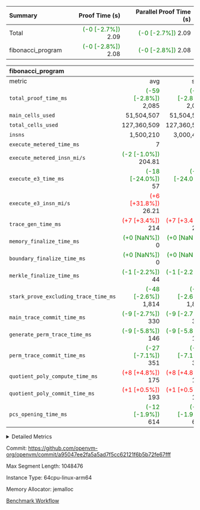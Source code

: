 | Summary | Proof Time (s) | Parallel Proof Time (s) |
|:---|---:|---:|
| Total | <span style='color: green'>(-0 [-2.7%])</span> 2.09 | <span style='color: green'>(-0 [-2.7%])</span> 2.09 |
| fibonacci_program | <span style='color: green'>(-0 [-2.8%])</span> 2.08 | <span style='color: green'>(-0 [-2.8%])</span> 2.08 |


| fibonacci_program |||||
|:---|---:|---:|---:|---:|
|metric|avg|sum|max|min|
| `total_proof_time_ms ` | <span style='color: green'>(-59 [-2.8%])</span> 2,085 | <span style='color: green'>(-59 [-2.8%])</span> 2,085 | <span style='color: green'>(-59 [-2.8%])</span> 2,085 | <span style='color: green'>(-59 [-2.8%])</span> 2,085 |
| `main_cells_used     ` |  51,504,507 |  51,504,507 |  51,504,507 |  51,504,507 |
| `total_cells_used    ` |  127,360,509 |  127,360,509 |  127,360,509 |  127,360,509 |
| `insns               ` |  1,500,210 |  3,000,420 |  1,500,210 |  1,500,210 |
| `execute_metered_time_ms` |  7 | -          | -          | -          |
| `execute_metered_insn_mi/s` | <span style='color: green'>(-2 [-1.0%])</span> 204.81 | -          | <span style='color: green'>(-2 [-1.0%])</span> 204.81 | <span style='color: green'>(-2 [-1.0%])</span> 204.81 |
| `execute_e3_time_ms  ` | <span style='color: green'>(-18 [-24.0%])</span> 57 | <span style='color: green'>(-18 [-24.0%])</span> 57 | <span style='color: green'>(-18 [-24.0%])</span> 57 | <span style='color: green'>(-18 [-24.0%])</span> 57 |
| `execute_e3_insn_mi/s` | <span style='color: red'>(+6 [+31.8%])</span> 26.21 | -          | <span style='color: red'>(+6 [+31.8%])</span> 26.21 | <span style='color: red'>(+6 [+31.8%])</span> 26.21 |
| `trace_gen_time_ms   ` | <span style='color: red'>(+7 [+3.4%])</span> 214 | <span style='color: red'>(+7 [+3.4%])</span> 214 | <span style='color: red'>(+7 [+3.4%])</span> 214 | <span style='color: red'>(+7 [+3.4%])</span> 214 |
| `memory_finalize_time_ms` | <span style='color: green'>(+0 [NaN%])</span> 0 | <span style='color: green'>(+0 [NaN%])</span> 0 | <span style='color: green'>(+0 [NaN%])</span> 0 | <span style='color: green'>(+0 [NaN%])</span> 0 |
| `boundary_finalize_time_ms` | <span style='color: green'>(+0 [NaN%])</span> 0 | <span style='color: green'>(+0 [NaN%])</span> 0 | <span style='color: green'>(+0 [NaN%])</span> 0 | <span style='color: green'>(+0 [NaN%])</span> 0 |
| `merkle_finalize_time_ms` | <span style='color: green'>(-1 [-2.2%])</span> 44 | <span style='color: green'>(-1 [-2.2%])</span> 44 | <span style='color: green'>(-1 [-2.2%])</span> 44 | <span style='color: green'>(-1 [-2.2%])</span> 44 |
| `stark_prove_excluding_trace_time_ms` | <span style='color: green'>(-48 [-2.6%])</span> 1,814 | <span style='color: green'>(-48 [-2.6%])</span> 1,814 | <span style='color: green'>(-48 [-2.6%])</span> 1,814 | <span style='color: green'>(-48 [-2.6%])</span> 1,814 |
| `main_trace_commit_time_ms` | <span style='color: green'>(-9 [-2.7%])</span> 330 | <span style='color: green'>(-9 [-2.7%])</span> 330 | <span style='color: green'>(-9 [-2.7%])</span> 330 | <span style='color: green'>(-9 [-2.7%])</span> 330 |
| `generate_perm_trace_time_ms` | <span style='color: green'>(-9 [-5.8%])</span> 146 | <span style='color: green'>(-9 [-5.8%])</span> 146 | <span style='color: green'>(-9 [-5.8%])</span> 146 | <span style='color: green'>(-9 [-5.8%])</span> 146 |
| `perm_trace_commit_time_ms` | <span style='color: green'>(-27 [-7.1%])</span> 351 | <span style='color: green'>(-27 [-7.1%])</span> 351 | <span style='color: green'>(-27 [-7.1%])</span> 351 | <span style='color: green'>(-27 [-7.1%])</span> 351 |
| `quotient_poly_compute_time_ms` | <span style='color: red'>(+8 [+4.8%])</span> 175 | <span style='color: red'>(+8 [+4.8%])</span> 175 | <span style='color: red'>(+8 [+4.8%])</span> 175 | <span style='color: red'>(+8 [+4.8%])</span> 175 |
| `quotient_poly_commit_time_ms` | <span style='color: red'>(+1 [+0.5%])</span> 193 | <span style='color: red'>(+1 [+0.5%])</span> 193 | <span style='color: red'>(+1 [+0.5%])</span> 193 | <span style='color: red'>(+1 [+0.5%])</span> 193 |
| `pcs_opening_time_ms ` | <span style='color: green'>(-12 [-1.9%])</span> 614 | <span style='color: green'>(-12 [-1.9%])</span> 614 | <span style='color: green'>(-12 [-1.9%])</span> 614 | <span style='color: green'>(-12 [-1.9%])</span> 614 |



<details>
<summary>Detailed Metrics</summary>

|  | keygen_time_ms | commit_exe_time_ms | app proof_time_ms |
| --- | --- | --- |
|  | 211 | 5 | 2,376 | 

| group | prove_segment_time_ms | memory_to_vec_partition_time_ms | insns | fri.log_blowup | execute_metered_time_ms | execute_metered_insn_mi/s | compute_user_public_values_proof_time_ms |
| --- | --- | --- | --- | --- | --- | --- | --- |
| fibonacci_program | 2,328 | 6 | 1,500,210 | 1 | 7 | 204.81 | 37 | 

| group | air_name | quotient_deg | interactions | constraints |
| --- | --- | --- | --- | --- |
| fibonacci_program | AccessAdapterAir<16> | 2 | 5 | 12 | 
| fibonacci_program | AccessAdapterAir<2> | 2 | 5 | 12 | 
| fibonacci_program | AccessAdapterAir<32> | 2 | 5 | 12 | 
| fibonacci_program | AccessAdapterAir<4> | 2 | 5 | 12 | 
| fibonacci_program | AccessAdapterAir<8> | 2 | 5 | 12 | 
| fibonacci_program | BitwiseOperationLookupAir<8> | 2 | 2 | 4 | 
| fibonacci_program | MemoryMerkleAir<8> | 2 | 4 | 39 | 
| fibonacci_program | PersistentBoundaryAir<8> | 2 | 3 | 7 | 
| fibonacci_program | PhantomAir | 2 | 3 | 5 | 
| fibonacci_program | Poseidon2PeripheryAir<BabyBearParameters>, 1> | 2 | 1 | 286 | 
| fibonacci_program | ProgramAir | 1 | 1 | 4 | 
| fibonacci_program | RangeTupleCheckerAir<2> | 1 | 1 | 4 | 
| fibonacci_program | Rv32HintStoreAir | 2 | 18 | 28 | 
| fibonacci_program | VariableRangeCheckerAir | 1 | 1 | 4 | 
| fibonacci_program | VmAirWrapper<Rv32BaseAluAdapterAir, BaseAluCoreAir<4, 8> | 2 | 20 | 37 | 
| fibonacci_program | VmAirWrapper<Rv32BaseAluAdapterAir, LessThanCoreAir<4, 8> | 2 | 18 | 40 | 
| fibonacci_program | VmAirWrapper<Rv32BaseAluAdapterAir, ShiftCoreAir<4, 8> | 2 | 24 | 91 | 
| fibonacci_program | VmAirWrapper<Rv32BranchAdapterAir, BranchEqualCoreAir<4> | 2 | 11 | 20 | 
| fibonacci_program | VmAirWrapper<Rv32BranchAdapterAir, BranchLessThanCoreAir<4, 8> | 2 | 13 | 35 | 
| fibonacci_program | VmAirWrapper<Rv32CondRdWriteAdapterAir, Rv32JalLuiCoreAir> | 2 | 10 | 18 | 
| fibonacci_program | VmAirWrapper<Rv32JalrAdapterAir, Rv32JalrCoreAir> | 2 | 16 | 20 | 
| fibonacci_program | VmAirWrapper<Rv32LoadStoreAdapterAir, LoadSignExtendCoreAir<4, 8> | 2 | 18 | 33 | 
| fibonacci_program | VmAirWrapper<Rv32LoadStoreAdapterAir, LoadStoreCoreAir<4> | 2 | 17 | 40 | 
| fibonacci_program | VmAirWrapper<Rv32MultAdapterAir, DivRemCoreAir<4, 8> | 2 | 25 | 84 | 
| fibonacci_program | VmAirWrapper<Rv32MultAdapterAir, MulHCoreAir<4, 8> | 2 | 24 | 31 | 
| fibonacci_program | VmAirWrapper<Rv32MultAdapterAir, MultiplicationCoreAir<4, 8> | 2 | 19 | 19 | 
| fibonacci_program | VmAirWrapper<Rv32RdWriteAdapterAir, Rv32AuipcCoreAir> | 2 | 12 | 14 | 
| fibonacci_program | VmConnectorAir | 2 | 5 | 11 | 

| group | air_name | segment | rows | prep_cols | perm_cols | main_cols | cells |
| --- | --- | --- | --- | --- | --- | --- | --- |
| fibonacci_program | AccessAdapterAir<8> | 0 | 128 |  | 16 | 17 | 4,224 | 
| fibonacci_program | BitwiseOperationLookupAir<8> | 0 | 65,536 | 3 | 8 | 2 | 655,360 | 
| fibonacci_program | MemoryMerkleAir<8> | 0 | 512 |  | 16 | 32 | 24,576 | 
| fibonacci_program | PersistentBoundaryAir<8> | 0 | 128 |  | 12 | 20 | 4,096 | 
| fibonacci_program | PhantomAir | 0 | 1 |  | 12 | 6 | 18 | 
| fibonacci_program | Poseidon2PeripheryAir<BabyBearParameters>, 1> | 0 | 256 |  | 8 | 300 | 78,848 | 
| fibonacci_program | ProgramAir | 0 | 8,192 |  | 8 | 10 | 147,456 | 
| fibonacci_program | RangeTupleCheckerAir<2> | 0 | 524,288 | 2 | 8 | 1 | 4,718,592 | 
| fibonacci_program | Rv32HintStoreAir | 0 | 4 |  | 44 | 32 | 304 | 
| fibonacci_program | VariableRangeCheckerAir | 0 | 262,144 | 2 | 8 | 1 | 2,359,296 | 
| fibonacci_program | VmAirWrapper<Rv32BaseAluAdapterAir, BaseAluCoreAir<4, 8> | 0 | 1,048,576 |  | 52 | 36 | 92,274,688 | 
| fibonacci_program | VmAirWrapper<Rv32BaseAluAdapterAir, LessThanCoreAir<4, 8> | 0 | 524,288 |  | 40 | 37 | 40,370,176 | 
| fibonacci_program | VmAirWrapper<Rv32BranchAdapterAir, BranchEqualCoreAir<4> | 0 | 262,144 |  | 28 | 26 | 14,155,776 | 
| fibonacci_program | VmAirWrapper<Rv32BranchAdapterAir, BranchLessThanCoreAir<4, 8> | 0 | 8 |  | 32 | 32 | 512 | 
| fibonacci_program | VmAirWrapper<Rv32CondRdWriteAdapterAir, Rv32JalLuiCoreAir> | 0 | 131,072 |  | 28 | 18 | 6,029,312 | 
| fibonacci_program | VmAirWrapper<Rv32JalrAdapterAir, Rv32JalrCoreAir> | 0 | 16 |  | 36 | 28 | 1,024 | 
| fibonacci_program | VmAirWrapper<Rv32LoadStoreAdapterAir, LoadStoreCoreAir<4> | 0 | 128 |  | 52 | 41 | 11,904 | 
| fibonacci_program | VmAirWrapper<Rv32RdWriteAdapterAir, Rv32AuipcCoreAir> | 0 | 16 |  | 28 | 20 | 768 | 
| fibonacci_program | VmConnectorAir | 0 | 2 | 1 | 16 | 5 | 42 | 

| group | segment | trace_gen_time_ms | total_proof_time_ms | total_cells_used | total_cells | system_trace_gen_time_ms | stark_prove_excluding_trace_time_ms | single_trace_gen_time_ms | quotient_poly_compute_time_ms | quotient_poly_commit_time_ms | perm_trace_commit_time_ms | pcs_opening_time_ms | merkle_finalize_time_ms | memory_to_vec_partition_time_ms | memory_finalize_time_ms | main_trace_commit_time_ms | main_cells_used | insns | generate_perm_trace_time_ms | execute_e3_time_ms | execute_e3_insn_mi/s | boundary_finalize_time_ms |
| --- | --- | --- | --- | --- | --- | --- | --- | --- | --- | --- | --- | --- | --- | --- | --- | --- | --- | --- | --- | --- | --- | --- |
| fibonacci_program | 0 | 214 | 2,085 | 127,360,509 | 160,836,972 | 214 | 1,814 | 2 | 175 | 193 | 351 | 614 | 44 | 7 | 0 | 330 | 51,504,507 | 1,500,210 | 146 | 57 | 26.21 | 0 | 

| group | segment | trace_height_constraint | weighted_sum | threshold |
| --- | --- | --- | --- | --- |
| fibonacci_program | 0 | 0 | 3,932,510 | 2,013,265,921 | 
| fibonacci_program | 0 | 1 | 10,749,336 | 2,013,265,921 | 
| fibonacci_program | 0 | 2 | 1,966,255 | 2,013,265,921 | 
| fibonacci_program | 0 | 3 | 10,749,404 | 2,013,265,921 | 
| fibonacci_program | 0 | 4 | 1,664 | 2,013,265,921 | 
| fibonacci_program | 0 | 5 | 640 | 2,013,265,921 | 
| fibonacci_program | 0 | 6 | 7,209,084 | 2,013,265,921 | 
| fibonacci_program | 0 | 7 |  | 2,013,265,921 | 
| fibonacci_program | 0 | 8 | 35,534,845 | 2,013,265,921 | 

</details>


Commit: https://github.com/openvm-org/openvm/commit/a95047ee2fa5a5ad7f5cc62121f6b5b72fe67fff

Max Segment Length: 1048476

Instance Type: 64cpu-linux-arm64

Memory Allocator: jemalloc

[Benchmark Workflow](https://github.com/openvm-org/openvm/actions/runs/16803046692)
